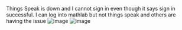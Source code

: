 Things Speak is down and I cannot sign in even though it says sign in successful. I can log into mathlab but not things speak and others are having the issue
![image](https://user-images.githubusercontent.com/87450798/236050407-ddfab3ea-163b-4fad-80d2-3ded5166af2b.png)
![image](https://user-images.githubusercontent.com/87450798/236050522-46202152-ff68-4fc6-8175-253cec24a505.png)

